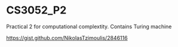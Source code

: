 # CS3052_P2
Practical 2 for computational complextity. Contains Turing machine

https://gist.github.com/NikolasTzimoulis/2846116

